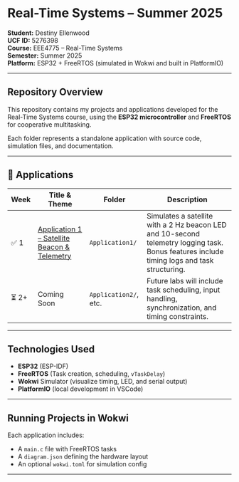# Real-Time Systems – Summer 2025

**Student:** Destiny Ellenwood  
**UCF ID:** 5276398  
**Course:** EEE4775 – Real-Time Systems  
**Semester:** Summer 2025  
**Platform:** ESP32 + FreeRTOS (simulated in Wokwi and built in PlatformIO)  

---

## Repository Overview

This repository contains my projects and applications developed for the Real-Time Systems course, using the **ESP32 microcontroller** and **FreeRTOS** for cooperative multitasking.

Each folder represents a standalone application with source code, simulation files, and documentation.

---

## 🔗 Applications

| Week | Title & Theme | Folder | Description |
|------|----------------|--------|-------------|
| ✅ 1  | [Application 1 – Satellite Beacon & Telemetry](./Application1/) | `Application1/` | Simulates a satellite with a 2 Hz beacon LED and 10-second telemetry logging task. Bonus features include timing logs and task structuring. |
| ⏳ 2+ | Coming Soon    | `Application2/`, etc. | Future labs will include task scheduling, input handling, synchronization, and timing constraints. |

---

## Technologies Used

- **ESP32** (ESP-IDF)
- **FreeRTOS** (Task creation, scheduling, `vTaskDelay`)
- **Wokwi** Simulator (visualize timing, LED, and serial output)
- **PlatformIO** (local development in VSCode)

---

## Running Projects in Wokwi

Each application includes:
- A `main.c` file with FreeRTOS tasks
- A `diagram.json` defining the hardware layout
- An optional `wokwi.toml` for simulation config


---


